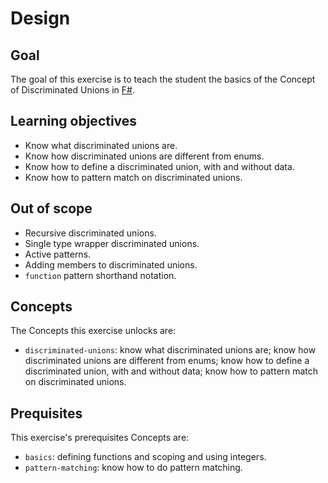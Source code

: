 # Design

## Goal

The goal of this exercise is to teach the student the basics of the Concept of Discriminated Unions in [F#][discriminated-unions].

## Learning objectives

- Know what discriminated unions are.
- Know how discriminated unions are different from enums.
- Know how to define a discriminated union, with and without data.
- Know how to pattern match on discriminated unions.

## Out of scope

- Recursive discriminated unions.
- Single type wrapper discriminated unions.
- Active patterns.
- Adding members to discriminated unions.
- `function` pattern shorthand notation.

## Concepts

The Concepts this exercise unlocks are:

- `discriminated-unions`: know what discriminated unions are; know how discriminated unions are different from enums; know how to define a discriminated union, with and without data; know how to pattern match on discriminated unions.

## Prequisites

This exercise's prerequisites Concepts are:

- `basics`: defining functions and scoping and using integers.
- `pattern-matching`: know how to do pattern matching.

[discriminated-unions]: https://docs.microsoft.com/en-us/dotnet/fsharp/language-reference/discriminated-unions
